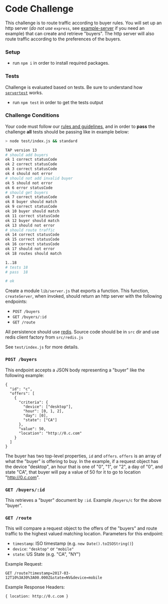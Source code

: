 # Code Challenge

This challenge is to route traffic according to buyer rules. You will set up an http server (*do not use* `express`, see [example-server](https://github.com/Interlincx/example-server) if you need an example) that can create and retrieve "buyers". The http server will also route traffic according to the preferences of the buyers.

### Setup
-  run ```npm i``` in order to install required packages.


### Tests
Challenge is evaluated based on tests. Be sure to understand how [`servertest`](https://github.com/rvagg/servertest) works.

- run `npm test` in order to get the tests output


### Challenge Conditions

Your code must follow our [rules and guidelines](https://gist.github.com/davidguttman/e9bcf695ee6e9812fbbc27eceb29372e), and in order to **pass** the challenge **all** tests should be passing like in example below:
```bash
> node test/index.js && standard

TAP version 13
# should add buyers
ok 1 correct statusCode
ok 2 correct statusCode
ok 3 correct statusCode
ok 4 should not error
# should not add invalid buyer
ok 5 should not error
ok 6 error statusCode
# should get buyers
ok 7 correct statusCode
ok 8 buyer should match
ok 9 correct statusCode
ok 10 buyer should match
ok 11 correct statusCode
ok 12 buyer should match
ok 13 should not error
# should route traffic
ok 14 correct statusCode
ok 15 correct statusCode
ok 16 correct statusCode
ok 17 should not error
ok 18 routes should match

1..18
# tests 18
# pass  18

# ok

```


Create a module `lib/server.js` that exports a function. This function, `createServer`, when invoked, should return an http server with the following endpoints:

* `POST /buyers`
* `GET /buyers/:id`
* `GET /route`

All persistence should use [redis](http://redis.io). 
Source code should be in `src` dir and use redis client factory from `src/redis.js`

See `test/index.js` for more details.

### `POST /buyers`

This endpoint accepts a JSON body representing a "buyer" like the following example:

```
{
  "id": "c",
  "offers": [
    {
      "criteria": {
        "device": ["desktop"],
        "hour": [0, 1, 2],
        "day": [0],
        "state": ["CA"]
      },
      "value": 50,
      "location": "http://0.c.com"
    }
  ]
}
```

The buyer has two top-level properties, `id` and `offers`. `offers` is an array of what the "buyer" is offering to buy. In the example, if a request object has the device "desktop", an hour that is one of "0", "1", or "2", a day of "0", and state "CA", that buyer will pay a value of 50 for it to go to location "http://0.c.com".

### `GET /buyers/:id`

This retrieves a "buyer" document by `:id`. Example `/buyers/c` for the above "buyer".

### `GET /route`

This will compare a request object to the offers of the "buyers" and route traffic to the highest valued matching location. Parameters for this endpoint:

* `timestamp`: ISO timestamp (e.g. `new Date().toISOString()`)
* `device`: `"desktop"` or `"mobile"`
* `state`: US State (e.g. "CA", "NY")

Example Request:

`GET /route?timestamp=2017-03-12T10%3A30%3A00.000Z&state=NV&device=mobile`

Example Response Headers:

`{ location: http://0.c.com }`
